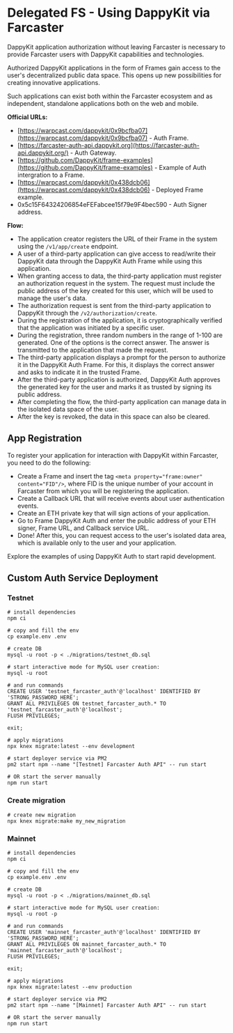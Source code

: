 # Delegated FS - Using DappyKit via Farcaster

DappyKit application authorization without leaving Farcaster is necessary to provide Farcaster users with DappyKit capabilities and technologies.

Authorized DappyKit applications in the form of Frames gain access to the user's decentralized public data space. This opens up new possibilities for creating innovative applications.

Such applications can exist both within the Farcaster ecosystem and as independent, standalone applications both on the web and mobile.

**Official URLs:**
- [https://warpcast.com/dappykit/0x9bcfba07](https://warpcast.com/dappykit/0x9bcfba07) - Auth Frame.
- [https://farcaster-auth-api.dappykit.org](https://farcaster-auth-api.dappykit.org/) - Auth Gateway.
- [https://github.com/DappyKit/frame-examples](https://github.com/DappyKit/frame-examples) - Example of Auth intergration to a Frame.
- [https://warpcast.com/dappykit/0x438dcb06](https://warpcast.com/dappykit/0x438dcb06) - Deployed Frame example.
- 0x5c15F64324206854eFEFabcee15f79e9F4bec590 - Auth Signer address.

**Flow:**
- The application creator registers the URL of their Frame in the system using the `/v1/app/create` endpoint.
- A user of a third-party application can give access to read/write their DappyKit data through the DappyKit Auth Frame while using this application.
- When granting access to data, the third-party application must register an authorization request in the system. The request must include the public address of the key created for this user, which will be used to manage the user's data.
- The authorization request is sent from the third-party application to DappyKit through the `/v2/authorization/create`.
- During the registration of the application, it is cryptographically verified that the application was initiated by a specific user.
- During the registration, three random numbers in the range of 1-100 are generated. One of the options is the correct answer. The answer is transmitted to the application that made the request.
- The third-party application displays a prompt for the person to authorize it in the DappyKit Auth Frame. For this, it displays the correct answer and asks to indicate it in the trusted Frame.
- After the third-party application is authorized, DappyKit Auth approves the generated key for the user and marks it as trusted by signing its public address.
- After completing the flow, the third-party application can manage data in the isolated data space of the user.
- After the key is revoked, the data in this space can also be cleared.

## App Registration

To register your application for interaction with DappyKit within Farcaster, you need to do the following:
- Create a Frame and insert the tag `<meta property="frame:owner" content="FID"/>`, where FID is the unique number of your account in Farcaster from which you will be registering the application.
- Create a Callback URL that will receive events about user authentication events.
- Create an ETH private key that will sign actions of your application.
- Go to Frame DappyKit Auth and enter the public address of your ETH signer, Frame URL, and Callback service URL.
- Done! After this, you can request access to the user's isolated data area, which is available only to the user and your application.

Explore the examples of using DappyKit Auth to start rapid development.

## Custom Auth Service Deployment

### Testnet

```shell
# install dependencies
npm ci

# copy and fill the env
cp example.env .env

# create DB
mysql -u root -p < ./migrations/testnet_db.sql

# start interactive mode for MySQL user creation:
mysql -u root

# and run commands
CREATE USER 'testnet_farcaster_auth'@'localhost' IDENTIFIED BY 'STRONG_PASSWORD_HERE';
GRANT ALL PRIVILEGES ON testnet_farcaster_auth.* TO 'testnet_farcaster_auth'@'localhost';
FLUSH PRIVILEGES;

exit;

# apply migrations
npx knex migrate:latest --env development

# start deployer service via PM2
pm2 start npm --name "[Testnet] Farcaster Auth API" -- run start

# OR start the server manually
npm run start
```

### Create migration

```shell
# create new migration
npx knex migrate:make my_new_migration
```

### Mainnet

```shell
# install dependencies
npm ci

# copy and fill the env
cp example.env .env

# create DB
mysql -u root -p < ./migrations/mainnet_db.sql

# start interactive mode for MySQL user creation:
mysql -u root -p

# and run commands
CREATE USER 'mainnet_farcaster_auth'@'localhost' IDENTIFIED BY 'STRONG_PASSWORD_HERE';
GRANT ALL PRIVILEGES ON mainnet_farcaster_auth.* TO 'mainnet_farcaster_auth'@'localhost';
FLUSH PRIVILEGES;

exit;

# apply migrations
npx knex migrate:latest --env production

# start deployer service via PM2
pm2 start npm --name "[Mainnet] Farcaster Auth API" -- run start

# OR start the server manually
npm run start
```
